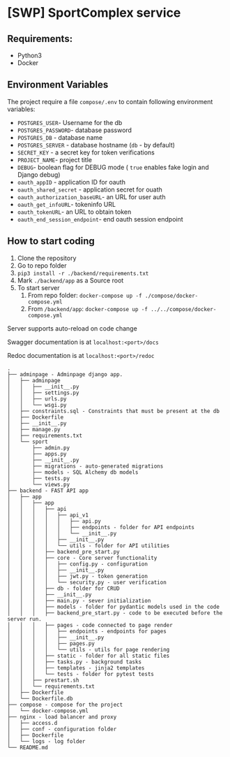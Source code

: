 # [SWP] SportComplex service

## Requirements:
* Python3
* Docker

## Environment Variables
The project require a file `compose/.env` to contain 
following environment variables:

* `POSTGRES_USER`- Username for the db
* `POSTGRES_PASSWORD`- database password 
* `POSTGRES_DB` - database name
* `POSTGRES_SERVER` - database hostname (`db` - by default)
* `SECRET_KEY` - a secret key for token verifications
* `PROJECT_NAME`- project title
* `DEBUG`- boolean flag for DEBUG mode ( `true` enables fake login and Django debug)
* `oauth_appID` - application ID for oauth
* `oauth_shared_secret` - application secret for ouath
* `oauth_authorization_baseURL`- an URL for user auth
* `oauth_get_infoURL`- tokeninfo URL
* `oauth_tokenURL`- an URL to obtain token 
* `oauth_end_session_endpoint`- end oauth session endpoint


## How to start coding
1. Clone the repository
1. Go to repo folder
1. `pip3 install -r ./backend/requirements.txt`
1. Mark `./backend/app` as a Source root
1. To start server 
    1. From repo folder: `docker-compose up -f ./compose/docker-compose.yml`
    1. From `/backend/app`: `docker-compose up -f ../../compose/docker-compose.yml`

Server supports auto-reload on code change

Swagger documentation is at `localhost:<port>/docs`

Redoc documentation is at `localhost:<port>/redoc`
```
.
├── adminpage - Adminpage django app.
│   ├── adminpage
│   │   ├── __init__.py
│   │   ├── settings.py
│   │   ├── urls.py
│   │   └── wsgi.py
│   ├── constraints.sql - Constraints that must be present at the db
│   ├── Dockerfile
│   ├── __init__.py
│   ├── manage.py
│   ├── requirements.txt
│   └── sport
│       ├── admin.py
│       ├── apps.py
│       ├── __init__.py
│       ├── migrations - auto-generated migrations
│       ├── models - SQL Alchemy db models
│       ├── tests.py
│       └── views.py
├── backend - FAST API app
│   ├── app
│   │   ├── app
│   │   │   ├── api
│   │   │   │   ├── api_v1
│   │   │   │   │   ├── api.py
│   │   │   │   │   ├── endpoints - folder for API endpoints
│   │   │   │   │   └── __init__.py
│   │   │   │   ├── __init__.py
│   │   │   │   └── utils - folder for API utilities
│   │   │   ├── backend_pre_start.py
│   │   │   ├── core - Core server functionality
│   │   │   │   ├── config.py - configuration
│   │   │   │   ├── __init__.py
│   │   │   │   ├── jwt.py - token generation
│   │   │   │   └── security.py - user verification
│   │   │   ├── db - folder for CRUD
│   │   │   ├── __init__.py
│   │   │   ├── main.py - sever initialization
│   │   │   ├── models - folder for pydantic models used in the code
│   │   │   ├── backend_pre_start.py - code to be executed before the server run.
│   │   │   ├── pages - code connected to page render
│   │   │   │   ├── endpoints - endpoints for pages
│   │   │   │   ├── __init__.py
│   │   │   │   ├── pages.py
│   │   │   │   └── utils - utils for page rendering
│   │   │   ├── static - folder for all static files
│   │   │   ├── tasks.py - background tasks
│   │   │   ├── templates - jinja2 templates
│   │   │   └── tests - folder for pytest tests
│   │   ├── prestart.sh
│   │   └── requirements.txt
│   ├── Dockerfile
│   └── Dockerfile.db
├── compose - compose for the project
│   └── docker-compose.yml
├── nginx - load balancer and proxy
│   ├── access.d
│   ├── conf - configuration folder
│   ├── Dockerfile
│   └── logs - log folder
└── README.md

```
